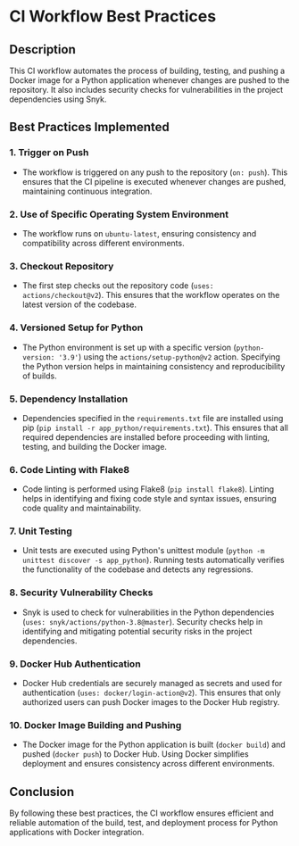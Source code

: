 # CI Workflow Best Practices

## Description

This CI workflow automates the process of building, testing, and pushing a Docker image for a Python application whenever changes are pushed to the repository. It also includes security checks for vulnerabilities in the project dependencies using Snyk.

## Best Practices Implemented

### 1. Trigger on Push

- The workflow is triggered on any push to the repository (`on: push`). This ensures that the CI pipeline is executed whenever changes are pushed, maintaining continuous integration.

### 2. Use of Specific Operating System Environment

- The workflow runs on `ubuntu-latest`, ensuring consistency and compatibility across different environments.

### 3. Checkout Repository

- The first step checks out the repository code (`uses: actions/checkout@v2`). This ensures that the workflow operates on the latest version of the codebase.

### 4. Versioned Setup for Python

- The Python environment is set up with a specific version (`python-version: '3.9'`) using the `actions/setup-python@v2` action. Specifying the Python version helps in maintaining consistency and reproducibility of builds.

### 5. Dependency Installation

- Dependencies specified in the `requirements.txt` file are installed using pip (`pip install -r app_python/requirements.txt`). This ensures that all required dependencies are installed before proceeding with linting, testing, and building the Docker image.

### 6. Code Linting with Flake8

- Code linting is performed using Flake8 (`pip install flake8`). Linting helps in identifying and fixing code style and syntax issues, ensuring code quality and maintainability.

### 7. Unit Testing

- Unit tests are executed using Python's unittest module (`python -m unittest discover -s app_python`). Running tests automatically verifies the functionality of the codebase and detects any regressions.

### 8. Security Vulnerability Checks

- Snyk is used to check for vulnerabilities in the Python dependencies (`uses: snyk/actions/python-3.8@master`). Security checks help in identifying and mitigating potential security risks in the project dependencies.

### 9. Docker Hub Authentication

- Docker Hub credentials are securely managed as secrets and used for authentication (`uses: docker/login-action@v2`). This ensures that only authorized users can push Docker images to the Docker Hub registry.

### 10. Docker Image Building and Pushing

- The Docker image for the Python application is built (`docker build`) and pushed (`docker push`) to Docker Hub. Using Docker simplifies deployment and ensures consistency across different environments.

## Conclusion

By following these best practices, the CI workflow ensures efficient and reliable automation of the build, test, and deployment process for Python applications with Docker integration.
